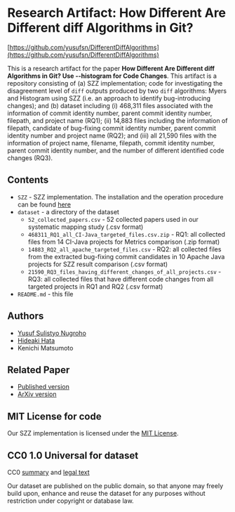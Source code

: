 # Research Artifact: How Different Are Different diff Algorithms in Git?

[https://github.com/yusufsn/DifferentDiffAlgorithms](https://github.com/yusufsn/DifferentDiffAlgorithms)

This is a research artifact for the paper **How Different Are Different diff Algorithms in Git? Use --histogram for Code Changes**. This artifact is a repository consisting of (a) SZZ implementation; code for investigating the disagreement level of `diff` outputs produced by two `diff` algorithms: Myers and Histogram using SZZ (i.e. an approach to identify bug-introducing changes); and (b) dataset including (i) 468,311 files associated with the information of commit identity number, parent commit identity number, filepath, and project name (RQ1); (ii) 14,883 files including the information of filepath, candidate of bug-fixing commit identity number, parent commit identity number and project name (RQ2); and (iii) all 21,590 files with the information of project name, filename, filepath, commit identity number, parent commit identity number, and the number of different identified code changes (RQ3). 


## Contents
* `SZZ` - SZZ implementation. The installation and the operation procedure can be found [here](https://github.com/yusufsn/DifferentDiffAlgorithms/blob/master/SZZ/INSTALL.md)
* `dataset` - a directory of the dataset
  * `52_collected_papers.csv` - 52 collected papers used in our systematic mapping study (.csv format)
  * `468311_RQ1_all_CI-Java_targeted_files.csv.zip` - RQ1: all collected files from 14 CI-Java projects for Metrics comparison (.zip format)
  * `14883_RQ2_all_apache_targeted_files.csv` - RQ2: all collected files from the extracted bug-fixing commit candidates in 10 Apache Java projects for SZZ result comparison (.csv format)
  * `21590_RQ3_files_having_different_changes_of_all_projects.csv` - RQ3: all collected files that have different code changes from all targeted projects in RQ1 and RQ2 (.csv format)
* `README.md` - this file

## Authors
* [Yusuf Sulistyo Nugroho](https://yusufsn.github.io/)
* [Hideaki Hata](https://hideakihata.github.io/)
* Kenichi Matsumoto

## Related Paper
* [Published version](https://link.springer.com/article/10.1007/s10664-019-09772-z)
* [ArXiv version](https://arxiv.org/abs/1902.02467)

## MIT License for code
Our SZZ implementation is licensed under the [MIT License](LICENSE.md).

## CC0 1.0 Universal for dataset
CC0 [summary](https://creativecommons.org/publicdomain/zero/1.0/) and [legal text](https://creativecommons.org/publicdomain/zero/1.0/legalcode)

Our dataset are published on the public domain, so that anyone may freely build upon, enhance and reuse the dataset for any purposes without restriction under copyright or database law.
